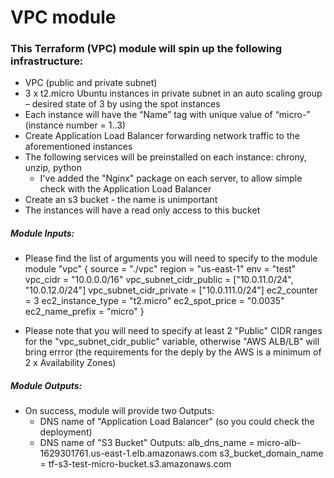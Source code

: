 # VPC module

### This Terraform (VPC) module will spin up the following infrastructure:
- VPC (public and private subnet)
- 3 x t2.micro Ubuntu instances in private subnet in an auto scaling group – desired state of 3 by using the spot instances
- Each instance will have the “Name” tag with unique value of “micro-<instance-number>” (instance number = 1..3)
- Create Application Load Balancer forwarding network traffic to the aforementioned instances
- The following services will be preinstalled on each instance: chrony, unzip, python
  - I've added the "Nginx" package on each server, to allow simple check with the Application Load Balancer
- Create an s3 bucket  - the name is unimportant
- The instances will have a read only access to this bucket

##### Module Inputs:
- Please find the list of arguments you will need to specify to the module
module "vpc" {
  source                  = "./vpc"
  region                  = "us-east-1"
  env                     = "test"
  vpc_cidr                = "10.0.0.0/16"
  vpc_subnet_cidr_public  = ["10.0.11.0/24", "10.0.12.0/24"]
  vpc_subnet_cidr_private = ["10.0.111.0/24"]
  ec2_counter             = 3
  ec2_instance_type       = "t2.micro"
  ec2_spot_price          = "0.0035"
  ec2_name_prefix         = "micro"
}

- Please note that you will need to specify at least 2 "Public" CIDR ranges for the "vpc_subnet_cidr_public" variable, otherwise "AWS ALB/LB" will bring errror (the requirements for the deply by the AWS is a minimum of 2 x Availability Zones)

##### Module Outputs:
- On success, module will provide two Outputs:
  - DNS name of "Application Load Balancer" (so you could check the deployment)
  - DNS name of "S3 Bucket"
Outputs:
alb_dns_name = micro-alb-1629301761.us-east-1.elb.amazonaws.com
s3_bucket_domain_name = tf-s3-test-micro-bucket.s3.amazonaws.com
